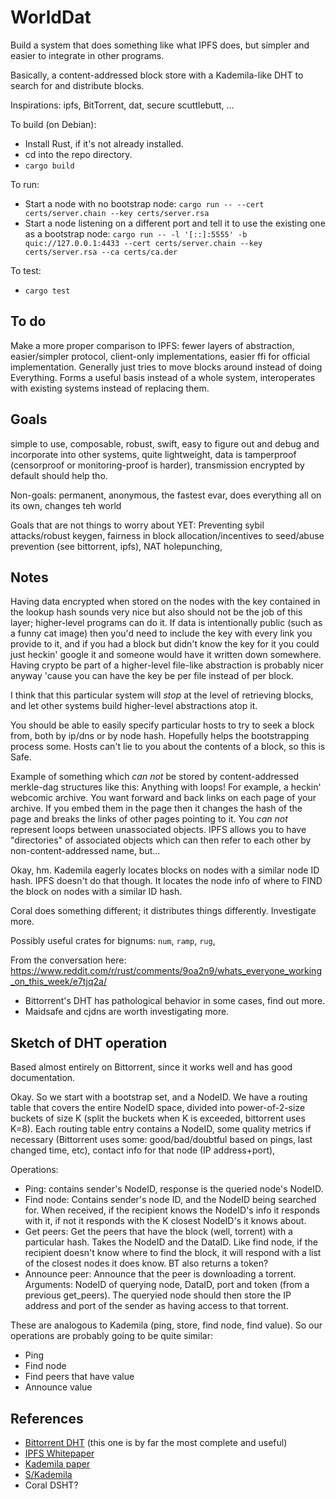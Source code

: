 
# WorldDat

Build a system that does something like what IPFS does, but simpler and
easier to integrate in other programs.

Basically, a content-addressed block store with a Kademila-like DHT to search for and distribute blocks.

Inspirations: ipfs, BitTorrent, dat, secure scuttlebutt, ...

To build (on Debian):

 * Install Rust, if it's not already installed.
 * cd into the repo directory.
 * `cargo build`

To run:

 * Start a node with no bootstrap node: 
   `cargo run -- --cert certs/server.chain --key certs/server.rsa`
 * Start a node listening on a different port and tell it to use the existing one as a bootstrap node: 
   `cargo run -- -l '[::]:5555' -b quic://127.0.0.1:4433 --cert certs/server.chain --key certs/server.rsa --ca certs/ca.der`

To test:

 * `cargo test`

## To do

Make a more proper comparison to IPFS: fewer layers of abstraction, easier/simpler protocol, client-only
implementations, easier ffi for official implementation. Generally just tries to move blocks
around instead of doing Everything. Forms a useful basis instead of a whole system,
interoperates with existing systems instead of replacing them.

## Goals

simple to use, composable, robust, swift, easy to figure out and debug and incorporate
into other systems, quite lightweight, data is tamperproof (censorproof or monitoring-proof
is harder), transmission encrypted by default should help tho.

Non-goals: permanent, anonymous, the fastest evar, does everything all on its own, changes teh world

Goals that are not things to worry about YET: Preventing sybil attacks/robust keygen, fairness in block allocation/incentives to seed/abuse prevention (see bittorrent, ipfs), NAT holepunching,

## Notes

Having data encrypted when stored on the nodes with the key contained in the lookup hash sounds very nice but also should not be the job of this layer; higher-level programs can do it.  If data is intentionally public (such as a funny cat image) then you'd need to include the key with every link you provide to it, and if you had a block but didn't know the key for it you could just heckin' google it and someone would have it written down somewhere.  Having crypto be part of a higher-level file-like abstraction is probably nicer anyway 'cause you can have the key be per file instead of per block.

I think that this particular system will *stop* at the level of retrieving blocks, and let other systems build higher-level abstractions atop it.

You should be able to easily specify particular hosts to try to seek a block from, both by
ip/dns or by node hash. Hopefully helps the bootstrapping process some.  Hosts can't lie to you about the contents of a block, so this is Safe.

Example of something which *can not* be stored by content-addressed merkle-dag structures like this: Anything with loops!  For example, a heckin' webcomic archive.  You want forward and back links on each page of your archive.  If you embed them in the page then it changes the hash of the page and breaks the links of other pages pointing to it.  You *can not* represent loops between unassociated objects.  IPFS allows you to have "directories" of associated objects which can then refer to each other by non-content-addressed name, but...

Okay, hm.  Kademila eagerly locates blocks on nodes with a similar node ID hash.  IPFS doesn't do that though.  It locates the node info of where to FIND the block on nodes with a similar ID hash.

Coral does something different; it distributes things differently.  Investigate more.

Possibly useful crates for bignums: `num`, `ramp`, `rug`,

From the conversation here: https://www.reddit.com/r/rust/comments/9oa2n9/whats_everyone_working_on_this_week/e7tjq2a/

 * Bittorrent's DHT has pathological behavior in some cases, find out more.
 * Maidsafe and cjdns are worth investigating more.

## Sketch of DHT operation

Based almost entirely on Bittorrent, since it works well and has good documentation.

Okay.  So we start with a bootstrap set, and a NodeID.  We have a routing table that covers the entire NodeID space, divided into power-of-2-size buckets of size K (split the buckets when K is exceeded, bittorrent uses K=8).  Each routing table entry contains a NodeID, some quality metrics if necessary (Bittorrent uses some: good/bad/doubtful based on pings, last changed time, etc), contact info for that node (IP address+port),

Operations:

 * Ping: contains sender's NodeID, response is the queried node's NodeID.
 * Find node: Contains sender's node ID, and the NodeID being searched for.  When received, if the recipient knows the NodeID's info it responds with it, if not it responds with the K closest NodeID's it knows about.
 * Get peers: Get the peers that have the block (well, torrent) with a particular hash.  Takes the NodeID and the DataID.  Like find node, if the recipient doesn't know where to find the block, it will respond with a list of the closest nodes it does know.  BT also returns a token?
 * Announce peer: Announce that the peer is downloading a torrent.  Arguments: NodeID of querying node, DataID, port and token (from a previous get_peers).  The queryied node should then store the IP address and port of the sender as having access to that torrent.

These are analogous to Kademila (ping, store, find node, find value).  So our operations are probably going to be quite similar:

 * Ping
 * Find node
 * Find peers that have value
 * Announce value


## References

 * [Bittorrent DHT](http://www.bittorrent.org/beps/bep_0005.html) (this one is by far the most complete and useful)
 * [IPFS Whitepaper](https://github.com/ipfs/ipfs/blob/master/papers/ipfs-cap2pfs/ipfs-p2p-file-system.pdf)
 * [Kademila paper](http://pdos.csail.mit.edu/~petar/papers/maymounkov-kademlia-lncs.pdf)
 * [S/Kademila](http://citeseerx.ist.psu.edu/viewdoc/summary?doi=10.1.1.68.4986)
 * Coral DSHT?